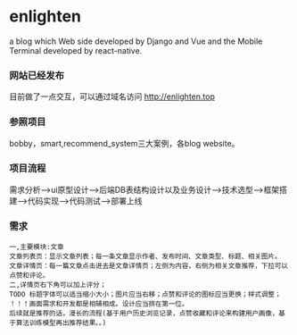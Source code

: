 # enlighten
a blog which Web side developed by Django and Vue and the Mobile Terminal developed by react-native.

### 网站已经发布
目前做了一点交互，可以通过域名访问 http://enlighten.top 


### 参照项目
bobby，smart,recommend_system三大案例，各blog website。

### 项目流程
需求分析-->ui原型设计-->后端DB表结构设计以及业务设计-->技术选型-->框架搭建-->代码实现-->代码测试-->部署上线

### 需求
```
一,主要模块:文章
文章列表页：显示文章列表；每一条文章显示作者、发布时间、文章类型、标题、相关图片。
文章详情页：每一篇文章点击进去是文章详情页；左侧为内容，右侧为相关文章推荐，下拉可以点赞和评论。
二,详情页右下角可以加上评分；
TODO 标题字体可以适当缩小大小；图片应当右移；点赞和评论的图标应当更换；样式调整；
！！！画面需求和开发都是相辅相成。设计应当排在第一位。
后续就是推荐的话，漫长的流程(基于用户历史浏览记录，点赞收藏和评论来构建用户画像，基于算法训练模型再出推荐结果。。)

```